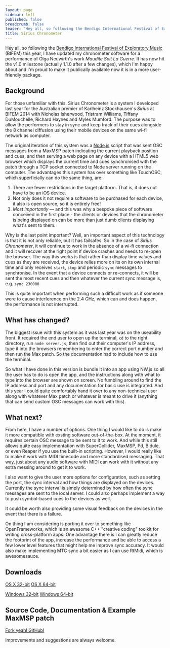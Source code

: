 ```yaml
---
layout: page
sidebar: left
published: false
breadcrumb: false
teaser: "Hey all, so following the Bendigo International Festival of Exploratory music this year, I have updated my chronometer software for a performance of Olga Neuwirth&#x27;s work _Maudite Soit La Guerre_. It has now hit the v1.0 milestone (actually 1.1.0 after a few changes), which I&#x27;m happy about and I&#x27;m proud to make it publically available now it is in a more user-friendly package."
title: Sirius Chronometer
---
```


Hey all, so following the [Bendigo International Festival of Exploratory Music](http://www.bifem.com.au/) (BIFEM) this year, I have updated my chronometer software for a performance of Olga Neuwirth's work _Maudite Soit La Guerre_. It has now hit the v1.0 milestone (actually 1.1.0 after a few changes), which I'm happy about and I'm proud to make it publically available now it is in a more user-friendly package.

## Background
For those unfamiliar with this. Sirius Chronometer is a system I developed last year for the Australian premier of Karlheinz Stockhausen's _Sirius_ at BIFEM 2014 with Nicholas Isherwood, Tristram Williams, Tiffany DuMouchelle, Richard Haynes and Myles Mumford. The purpose was to allow the performers to stay in sync and keep track of their cues alongside the 8 channel diffusion using their mobile devices on the same wi-fi network as computer. 

The original iteration of this system was a [Node.js](https://nodejs.org/en/) script that was sent OSC messages from a MaxMSP patch indicating the current playback position and cues, and then serving a web page on any device with a HTML5 web browser which displays the current time and cues synchronised with the patch through a TCP socket connected to Node server running on the computer. The advantages this system has over something like TouchOSC, which superficially can do the same thing, are:

1. There are fewer restrictions in the target platform. That is, it does not have to be an iOS device.
2. Not only does it not require a software to be purchased for each device, it also is open source, so it is entirely free!
3. _Most importantly_ — and this was why a bespoke piece of software conceived in the first place - the clients or devices that the chronometer is being displayed on can be more than just dumb clients displaying what's sent to them.

Why is the last point important? Well, an important aspect of this technology is that it is not only reliable, but it has failsafes. So in the case of _Sirius Chronometer_, it will continue to work in the absence of a wi-fi connection and it will recover at the right point if device crashes and needs to re-open the browser. The way this works is that rather than display time values and cues as they are received, the device relies more on its on its own internal time and only receives `start`,  `stop` and periodic `sync` messages to synchronise. In the event that a device connects or re-connects, it will be sent the most recent cues and then whatever the current sync message is, e.g. `sync 230000`

This is quite important when performing such a difficult work as if someone were to cause interference on the 2.4 GHz, which can and does happen, the performance is not interrupted.

## What has changed?
The biggest issue with this system as it was last year was on the useability front. It required the end user to open up the terminal, `cd` to the right directory, run `node server.js`, then find out their computer's IP address, type it into the browsers remembering to enter the correct port number and then run the Max patch. So the documentation had to include how to use the terminal.

So what I have done in this version is bundle it into an app using NW.js so all the user has to do is open the app, and the instructions along with what to type into the browser are shown on screen. No fumbling around to find the IP address and port and any documentation for basic use is integrated. And this year I could quite comfortably hand it over to any non-technical user along with whatever Max patch or whatever is meant to drive it (anything that can send custom OSC messages can work with this).

## What next?
From here, I have a number of options. One thing I would like to do is make it more compatible with exsting software out-of-the-box. At the moment, it requires certain OSC message to be sent to it to work. And while this still allows quite easy implementation with SuperCollider, MaxMSP, Pd, Bidule, or even Reaper if you use the built-in scripting. However, I would really like to make it work with MIDI timecode and more standardised messaging. That way, just about any audio software with MIDI can work with it without any extra messing around to get it to work.

I also want to give the user more options for configuration, such as setting the port, the sync interval and how things are displayed on the devices. Currently the sync interval is simply determined by how often the sync messages are sent to the local server. I could also perhaps implement a way to push symbol-based cues to the devices as well.

It could be worth also providing some visual feedback on the devices in the event that there is a failure.

On thing I am considering is porting it over to something like OpenFrameworks, which is an awesome C++ "creative coding" toolkit for writing cross-platform apps. One advantage there is I can greatly reduce the footprint of the app, increase the performance and be able to access a few lower level features that might help me improve sync accuracy. It would also make implementing MTC sync a bit easier as I can use RtMidi, which is awesomesauce. 

## Downloads
[OS X 32-bit](https://github.com/unclewalter/Sirius-Chronometer/releases/download/v1.1.0/sirius-chronometer-osx32.zip)
[OS X 64-bit](https://github.com/unclewalter/Sirius-Chronometer/releases/download/v1.1.0/sirius-chronometer-osx64.zip)

[Windows 32-bit](https://github.com/unclewalter/Sirius-Chronometer/releases/download/v1.1.0/sirius-chronometer-win32.zip)
[Windows 64-bit](https://github.com/unclewalter/Sirius-Chronometer/releases/download/v1.1.0/sirius-chronometer-win64.zip)

## Source Code, Documentation & Example MaxMSP patch
[Fork yeah! GitHub!](https://github.com/unclewalter/Sirius-Chronometer/)

Improvements and suggestions are always welcome. 